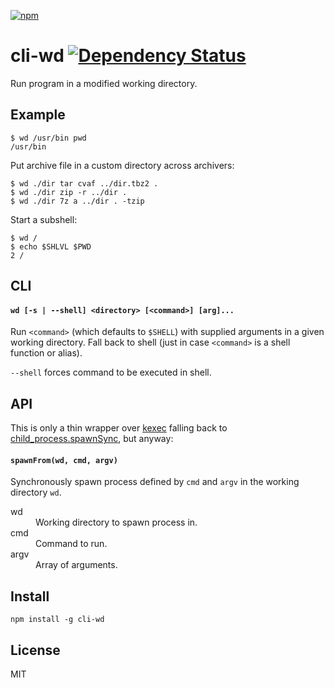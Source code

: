 [![npm](https://nodei.co/npm/cli-wd.png)](https://nodei.co/npm/cli-wd/)

# cli-wd [![Dependency Status][david-badge]][david]

[david]: https://david-dm.org/eush77/cli-wd
[david-badge]: https://david-dm.org/eush77/cli-wd.png

Run program in a modified working directory.

## Example

```
$ wd /usr/bin pwd
/usr/bin
```

Put archive file in a custom directory across archivers:

```
$ wd ./dir tar cvaf ../dir.tbz2 .
$ wd ./dir zip -r ../dir .
$ wd ./dir 7z a ../dir . -tzip
```

Start a subshell:

```
$ wd /
$ echo $SHLVL $PWD
2 /
```

## CLI

#### `wd [-s | --shell] <directory> [<command>] [arg]...`

Run `<command>` (which defaults to `$SHELL`) with supplied arguments in a given working directory. Fall back to shell (just in case `<command>` is a shell function or alias).

`--shell` forces command to be executed in shell.

## API

This is only a thin wrapper over [kexec](http://https://github.com/jprichardson/node-kexec) falling back to [child_process.spawnSync](https://nodejs.org/api/child_process.html#child_process_child_process_spawnsync_command_args_options), but anyway:

#### `spawnFrom(wd, cmd, argv)`

Synchronously spawn process defined by `cmd` and `argv` in the working directory `wd`.

<dl>
<dt>wd</dt>
<dd>Working directory to spawn process in.</dd>

<dt>cmd</dt>
<dd>Command to run.</dd>

<dt>argv</dt>
<dd>Array of arguments.</dd>
</dl>

## Install

```shell
npm install -g cli-wd
```

## License

MIT
